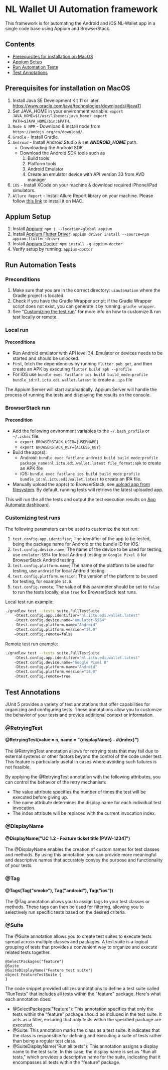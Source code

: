 # NL Wallet UI Automation framework

This framework is for automating the Android and iOS NL-Wallet app in a single code base using Appium and BrowserStack.

## Contents

* [Prerequisites for installation on MacOS](#prerequisites-for-installation-on-macos)
* [Appium Setup](#appium-setup)
* [Run Automation Tests](#run-automation-tests)
* [Test Annotations](#test-annotations)

## Prerequisites for installation on MacOS

1. Install Java SE Development Kit 11 or later. https://www.oracle.com/java/technologies/downloads/#java11</b>
2. Set JAVA_HOME in your environment variable:
   `export JAVA_HOME=$(/usr/libexec/java_home)
   export PATH=$JAVA_HOME/bin:$PATH`.
3. `Node & NPM`</b> - Download & install node from `https://nodejs.org/en/download/`.
4. `Gradle`</b> - Install Gradle.
5. `Android`</b> - Install Android Studio & set <i><b>ANDROID_HOME</b></i> path.
    - Downloading the Android SDK
    - Download the Android SDK tools such as
        1. Build tools
        2. Platform tools
        3. Android Emulator
        4. Create an emulator device with API version 33 from AVD manager
6. `iOS`</b> - Install XCode on your machine & download required iPhone/iPad simulators.
7. `Allure Report`</b> - Install Allure Report library on your machine. Please follow [this link](https://docs.qameta.io/allure/#_installing_a_commandline) to install it on MAC.

## Appium Setup

1. Install [Appium](https://appium.io/docs/en/2.0/quickstart/install/): `npm i --location=global appium`
2. Install [Appium Flutter Driver](https://github.com/appium-userland/appium-flutter-driver): `appium driver install --source=npm appium-flutter-driver`
3. Install [Appium Doctor](https://github.com/appium/appium-doctor): `npm install -g appium-doctor`
4. Verify setup by running: `appium-doctor`

## Run Automation Tests

### Preconditions

1. Make sure that you are in the correct directory: `uiautomation` where the Gradle project is located.
2. Check if you have the Gradle Wrapper script; if the Gradle Wrapper script does not exist, you can generate it by running: `gradle wrapper`.
3. See "[Customizing the test run](#customizing-test-runs)" for more info on how to customize & run test locally or remote.

### Local run

#### Preconditions

- Run Android emulator with API level 34. Emulator or devices needs to be started and should be unlocked.
- First, fetch the dependencies by running `flutter pub get`, and then create an APK by executing `flutter build apk --profile`
- For iOS use `bundle exec fastlane ios build build_mode:profile bundle_id:nl.ictu.edi.wallet.latest` to create a `.ipa` file

The Appium Server will start automatically. Appium Server will handle the process of running the tests and displaying the results on the console.

### BrowserStack run

#### Precondition

- Add the following environment variables to the `~/.bash_profile` or `~/.zshrc` file:
    - `export BROWSERSTACK_USER={USERNAME}`
    - `export BROWSERSTACK_KEY={ACCESS_KEY}`
- Build the app(s):
    - Android: `bundle exec fastlane android build build_mode:profile package_name:nl.ictu.edi.wallet.latest file_format:apk` to create an APK file
    - iOS: `bundle exec fastlane ios build build_mode:profile bundle_id:nl.ictu.edi.wallet.latest` to create an IPA file.
- Manually upload the app(s) to BrowserStack, see [upload app from filesystem](https://www.browserstack.com/docs/app-automate/appium/upload-app-from-filesystem). By default, running tests will retrieve the latest uploaded app.

This will run the all the tests and output the test execution results on [App Automate dashboard](https://app-automate.browserstack.com/dashboard).

### Customizing test runs

The following parameters can be used to customize the test run:

1. `test.config.app.identifier`; The identifier of the app to be tested, being the package name for Android or the bundle ID for iOS.
2. `test.config.device.name`; The name of the device to be used for testing, use `emulator-5554` for local Android testing or `Google Pixel 8` for BrowserStack Android testing.
3. `test.config.platform.name`; The name of the platform to be used for testing, use `android` for local Android testing.
4. `test.config.platform.version`; The version of the platform to be used for testing, for example `14.0`.
5. `test.config.remote`; The value of this parameter should be set to `false` to run the tests locally, else `true` for BrowserStack test runs.

Local test run example:

````bash
./gradlew test --tests suite.FullTestSuite
    -Dtest.config.app.identifier="nl.ictu.edi.wallet.latest"
    -Dtest.config.device.name="emulator-5554"
    -Dtest.config.platform.name="Android"
    -Dtest.config.platform.version="14.0"
    -Dtest.config.remote=false
````

Remote test run example:

````bash
./gradlew test --tests suite.FullTestSuite
    -Dtest.config.app.identifier="nl.ictu.edi.wallet.latest"
    -Dtest.config.device.name="Google Pixel 8"
    -Dtest.config.platform.name="Android"
    -Dtest.config.platform.version="14.0"
    -Dtest.config.remote=true
````

## Test Annotations

JUnit 5 provides a variety of test annotations that offer capabilities for organizing and configuring tests. These annotations allow you to customize the behavior of your tests and provide additional context or information.

### @RetryingTest

#### @RetryingTest(value = n, name = "{displayName} - #{index}")

The @RetryingTest annotation allows for retrying tests that may fail due to external systems or other factors beyond the control of the code under test. This feature is particularly useful in cases where avoiding such failures is not feasible.

By applying the @RetryingTest annotation with the following attributes, you can control the behavior of the retry mechanism:

- The value attribute specifies the number of times the test will be executed before giving up.
- The name attribute determines the display name for each individual test invocation.
- The index attribute will be replaced with the current invocation index.

### @DisplayName

#### @DisplayName("UC 1.2 - Feature ticket title [PVW-1234]")

The @DisplayName enables the creation of custom names for test classes and methods. By using this annotation, you can provide more meaningful and descriptive names that accurately convey the purpose and functionality of your tests.

### @Tag

#### @Tags(Tag("smoke"), Tag("android"), Tag("ios"))

The @Tag annotation allows you to assign tags to your test classes or methods. These tags can then be used for filtering, allowing you to selectively run specific tests based on the desired criteria.

### @Suite

The @Suite annotation allows you to create test suites to execute tests spread across multiple classes and packages. A test suite is a logical grouping of tests that provides a convenient way to organize and execute related tests together.

```
@SelectPackages("feature")
@Suite
@SuiteDisplayName("Feature test suite")
object FeatureTestSuite {
}
```

The code snippet provided utilizes annotations to define a test suite called "RunTests" that includes all tests within the "feature" package. Here's what each annotation does:

- @SelectPackages("feature"): This annotation specifies that only the tests within the "feature"
  package should be included in the test suite. It acts as a filter, ensuring that only tests within the specified package are executed.
- @Suite: This annotation marks the class as a test suite. It indicates that the class is responsible for defining and executing a suite of tests rather than being a regular test class.
- @SuiteDisplayName("Run all tests"): This annotation assigns a display name to the test suite. In this case, the display name is set as "Run all tests," which provides a descriptive name for the suite, indicating that it encompasses all tests within the "feature" package.
